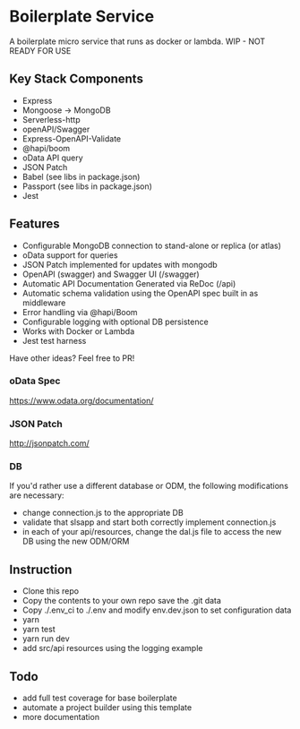 # Boilerplate Service

A boilerplate micro service that runs as docker or lambda. WIP - NOT READY FOR USE

## Key Stack Components

* Express
* Mongoose -> MongoDB
* Serverless-http
* openAPI/Swagger
* Express-OpenAPI-Validate
* @hapi/boom
* oData API query
* JSON Patch
* Babel (see libs in package.json)
* Passport (see libs in package.json)
* Jest

## Features

* Configurable MongoDB connection to stand-alone or replica (or atlas)
* oData support for queries
* JSON Patch implemented for updates with mongodb
* OpenAPI (swagger) and Swagger UI (/swagger)
* Automatic API Documentation Generated via ReDoc (/api)
* Automatic schema validation using the OpenAPI spec built in as middleware
* Error handling via @hapi/Boom
* Configurable logging with optional DB persistence
* Works with Docker or Lambda
* Jest test harness

Have other ideas? Feel free to PR!

### oData Spec

https://www.odata.org/documentation/

### JSON Patch

http://jsonpatch.com/

### DB

If you'd rather use a different database or ODM, the following modifications are necessary:

* change connection.js to the appropriate DB
* validate that slsapp and start both correctly implement connection.js
* in each of your api/resources, change the dal.js file to access the new DB using the new ODM/ORM

## Instruction

* Clone this repo
* Copy the contents to your own repo save the .git data
* Copy ./.env_ci to ./.env and modify env.dev.json to set configuration data
* yarn
* yarn test
* yarn run dev
* add src/api resources using the logging example

## Todo

* add full test coverage for base boilerplate
* automate a project builder using this template
* more documentation